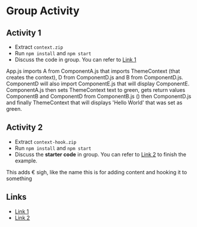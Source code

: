 # Group Activity

## Activity 1

- Extract `context.zip`
- Run `npm install` and `npm start`
- Discuss the code in group. You can refer to [Link 1](#links)


App.js imports A from ComponentA.js that imports ThemeContext (that creates the context), D from ComponentD.js and B from ComponentD.js. ComponentD will also import ComponentE.js that will display ComponentE. ComponentA.js then sets ThemeContext text to green, gets return values ComponentB and ComponentD from ComponentB.js () then ComponentD.js and finally ThemeContext that will displays 'Hello World' that was set as green.


## Activity 2

- Extract `context-hook.zip`
- Run `npm install` and `npm start`
- Discuss the **starter code** in group. You can refer to [Link 2](#links) to finish the example.


This adds € sigh, like the name this is for adding content and hooking it to something

## Links
- [Link 1](https://www.robinwieruch.de/react-context/)
- [Link 2](https://www.robinwieruch.de/react-usecontext-hook/)


